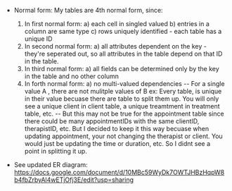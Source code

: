 - Normal form: My tables are 4th normal form, since:
  1) In first normal form:
     a) each cell in singled valued
     b) entries in a column are same type
     c) rows uniquely identified - each table has a unique ID
  2) In second normal form:
     a) all attributes dependent on the key - they're seperated out, so all attributes in the table depend on that ID in the table.
  3) In third normal form:
     a) all fields can be determined only by the key in the table and no other column
  4) In forth normal form:
     a) no multi-valued dependencies
     	--  For a single value A , there are not mulitple values of B
	    ex: Every table, is unique in their value becuase there are table to split them up. You will only see a unique client in client table,
	    a unique treamtment in treatment table, etc.
	-- But this may not be true for the appointment table since there could be many appointmentIDs with the same clientID, therapistID, etc.
	   But I decided to keep it this way becuase when updating appointment, your not changing the therapist or client.
	   You would just be updating the time or duration, etc. So I didnt see a point in splitting it up.

- See updated ER diagram: https://docs.google.com/document/d/10MBc59WyDk7OWTJHBzHqpW8b4fbZrbyAl4wETjOfj3E/edit?usp=sharing